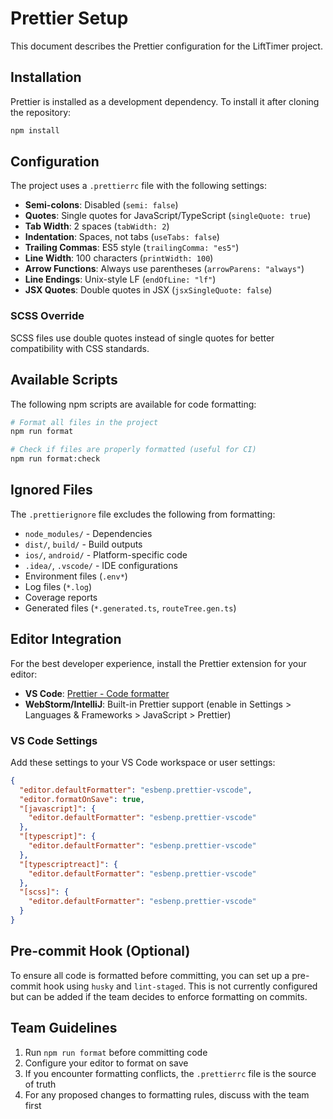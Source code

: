 # Prettier Setup

This document describes the Prettier configuration for the LiftTimer project.

## Installation

Prettier is installed as a development dependency. To install it after cloning the repository:

```bash
npm install
```

## Configuration

The project uses a `.prettierrc` file with the following settings:

- **Semi-colons**: Disabled (`semi: false`)
- **Quotes**: Single quotes for JavaScript/TypeScript (`singleQuote: true`)
- **Tab Width**: 2 spaces (`tabWidth: 2`)
- **Indentation**: Spaces, not tabs (`useTabs: false`)
- **Trailing Commas**: ES5 style (`trailingComma: "es5"`)
- **Line Width**: 100 characters (`printWidth: 100`)
- **Arrow Functions**: Always use parentheses (`arrowParens: "always"`)
- **Line Endings**: Unix-style LF (`endOfLine: "lf"`)
- **JSX Quotes**: Double quotes in JSX (`jsxSingleQuote: false`)

### SCSS Override

SCSS files use double quotes instead of single quotes for better compatibility with CSS standards.

## Available Scripts

The following npm scripts are available for code formatting:

```bash
# Format all files in the project
npm run format

# Check if files are properly formatted (useful for CI)
npm run format:check
```

## Ignored Files

The `.prettierignore` file excludes the following from formatting:

- `node_modules/` - Dependencies
- `dist/`, `build/` - Build outputs
- `ios/`, `android/` - Platform-specific code
- `.idea/`, `.vscode/` - IDE configurations
- Environment files (`.env*`)
- Log files (`*.log`)
- Coverage reports
- Generated files (`*.generated.ts`, `routeTree.gen.ts`)

## Editor Integration

For the best developer experience, install the Prettier extension for your editor:

- **VS Code**: [Prettier - Code formatter](https://marketplace.visualstudio.com/items?itemName=esbenp.prettier-vscode)
- **WebStorm/IntelliJ**: Built-in Prettier support (enable in Settings > Languages & Frameworks > JavaScript > Prettier)

### VS Code Settings

Add these settings to your VS Code workspace or user settings:

```json
{
  "editor.defaultFormatter": "esbenp.prettier-vscode",
  "editor.formatOnSave": true,
  "[javascript]": {
    "editor.defaultFormatter": "esbenp.prettier-vscode"
  },
  "[typescript]": {
    "editor.defaultFormatter": "esbenp.prettier-vscode"
  },
  "[typescriptreact]": {
    "editor.defaultFormatter": "esbenp.prettier-vscode"
  },
  "[scss]": {
    "editor.defaultFormatter": "esbenp.prettier-vscode"
  }
}
```

## Pre-commit Hook (Optional)

To ensure all code is formatted before committing, you can set up a pre-commit hook using `husky` and `lint-staged`. This is not currently configured but can be added if the team decides to enforce formatting on commits.

## Team Guidelines

1. Run `npm run format` before committing code
2. Configure your editor to format on save
3. If you encounter formatting conflicts, the `.prettierrc` file is the source of truth
4. For any proposed changes to formatting rules, discuss with the team first